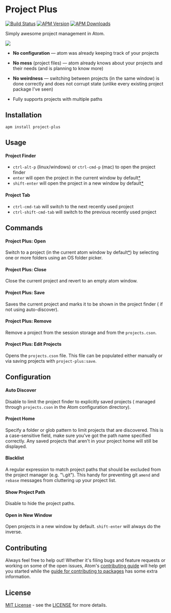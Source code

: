 # Project Plus
[![Build Status](https://travis-ci.org/mehcode/atom-project-plus.svg?branch=master)](https://travis-ci.org/mehcode/atom-project-plus)
[![APM Version](https://img.shields.io/apm/v/project-plus.svg)](https://atom.io/packages/project-plus)
[![APM Downloads](https://img.shields.io/apm/dm/project-plus.svg)](https://atom.io/packages/project-plus)

Simply awesome project management in Atom.

![](https://raw.githubusercontent.com/mehcode/atom-project-plus/master/project-plus.gif)

 - **No configuration** — atom was already keeping track of your projects

 - **No mess** (project files) — atom already knows about your projects and their needs (and is planning to know more)

 - **No weirdness** — switching between projects (in the same window) is done correctly and does not corrupt state (unlike every existing project package I've seen)

 - Fully supports projects with multiple paths

## Installation

```
apm install project-plus
```

## Usage

#### Project Finder

 - `ctrl-alt-p` (linux/windows) or `ctrl-cmd-p` (mac) to open the project finder
 - `enter` will open the project in the current window by default[*](#open-in-new-window)
 - `shift-enter` will open the project in a new window by default[*](#open-in-new-window)

#### Project Tab

 - `ctrl-cmd-tab` will switch to the next recently used project
 - `ctrl-shift-cmd-tab` will switch to the previous recently used project

## Commands

#### Project Plus: Open

Switch to a project (in the current atom window by default[*](#open-in-new-window)) by selecting one or more
folders using an OS folder picker.

#### Project Plus: Close

Close the current project and revert to an empty atom window.

#### Project Plus: Save

Saves the current project and marks it to be shown in the project finder (
if not using auto-discover).

#### Project Plus: Remove

Remove a project from the session storage and from the `projects.cson`.

#### Project Plus: Edit Projects

Opens the `projects.cson` file. This file can be populated either manually or
via saving projects with `project-plus:save`.

## Configuration

#### Auto Discover

Disable to limit the project finder to explicitly saved projects (
managed through `projects.cson` in the Atom configuration directory).

#### Project Home

Specify a folder or glob pattern to limit projects that are discovered. This is
a case-sensitive field, make sure you've got the path name specified correctly.
Any saved projects that aren't in your project home will still be displayed.

#### Blacklist

A regular expression to match project paths that should be excluded from the project manager (e.g. "\\.git"). This handy for preventing git `amend` and `rebase` messages from cluttering up your project list.

#### Show Project Path

Disable to hide the project paths.

#### Open in New Window

Open projects in a new window by default. `shift-enter` will always do the inverse.

## Contributing

Always feel free to help out!  Whether it's filing bugs and feature requests
or working on some of the open issues, Atom's [contributing guide](https://github.com/atom/atom/blob/master/CONTRIBUTING.md)
will help get you started while the [guide for contributing to packages](https://github.com/atom/atom/blob/master/docs/contributing-to-packages.md)
has some extra information.

## License

[MIT License](http://opensource.org/licenses/MIT) - see the [LICENSE](https://github.com/mehcode/atom-project-plus/blob/master/LICENSE.md) for more details.

